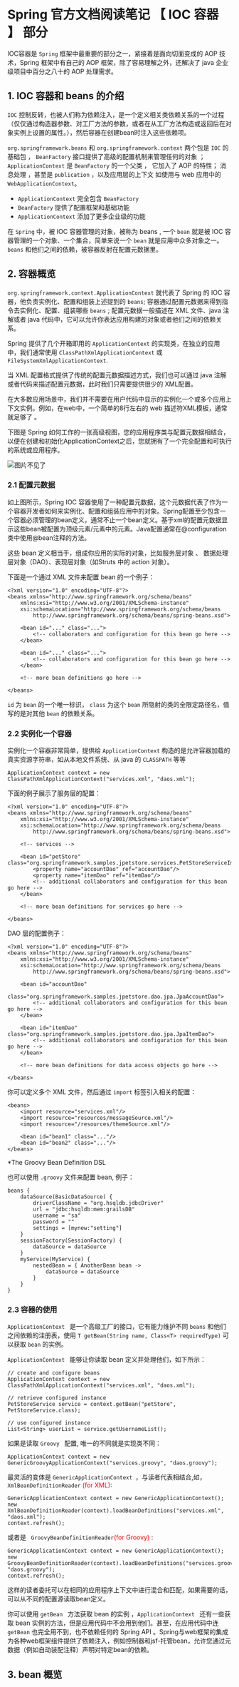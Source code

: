 # Spring 官方文档阅读笔记 【 IOC 容器 】 部分

IOC容器是 `Spring` 框架中最重要的部分之一，紧接着是面向切面变成的 AOP 技术，Spring 框架中有自己的 AOP 框架，除了容易理解之外，还解决了 java 企业级项目中百分之八十的 AOP 处理需求。

## 1.  IOC 容器和 beans 的介绍
`IOC` 控制反转，也被人们称为依赖注入，是一个定义相关类依赖关系的一个过程（仅仅通过构造器参数、对工厂方法的参数，或者在从工厂方法构造或返回后在对象实例上设置的属性。），然后容器在创建bean时注入这些依赖项。<br/>

`org.springframework.beans` 和 `org.springframework.context` 两个包是 `IOC` 的基础包 ， `BeanFactory` 接口提供了高级的配置机制来管理任何的对象 ； `ApplicationContext` 是 `BeanFactory` 的一个父类 ， 它加入了 AOP 的特性； 消息处理 ，甚至是 `publication` ，以及应用层的上下文 如使用与 web 应用中的 `WebApplicationContext`。

- `ApplicationContext` 完全包含 `BeanFactory`
- `BeanFactory` 提供了配置框架和基础功能
- `ApplicationContext` 添加了更多企业级的功能

在 `Spring` 中，被 IOC 容器管理的对象，被称为 beans , 一个 `bean` 就是被 IOC 容器管理的一个对象、一个集合，简单来说一个 `bean` 就是应用中众多对象之一。 `beans` 和他们之间的依赖，被容器反射在配置元数据里。

## 2. 容器概览

`org.springframework.context.ApplicationContext` 就代表了 Spring 的 IOC 容器，他负责实例化、配置和组装上述提到的 `beans`;
容器通过配置元数据来得到指令去实例化、配置、组装哪些 `beans` ; 配置元数据一般描述在 XML 文件、java 注解或者 java 代码中，它可以允许你表达应用构建的对象或者他们之间的依赖关系。

Spring 提供了几个开箱即用的 `ApplicationContext` 的实现类，在独立的应用中，我们通常使用 `ClassPathXmlApplicationContext` 或
`FileSystemXmlApplicationContext`.

当 XML 配置格式提供了传统的配置元数据描述方式，我们也可以通过 java 注解或者代码来描述配置元数据，此时我们只需要提供很少的 XML配置。

在大多数应用场景中，我们并不需要在用户代码中显示的实例化一个或多个应用上下文实例。例如，在web中，一个简单的8行左右的 web 描述符XML模板，通常就足够了 。

下图是 Spring 如何工作的一张高级视图，您的应用程序类与配置元数据相结合，以便在创建和初始化ApplicationContext之后，您就拥有了一个完全配置和可执行的系统或应用程序。

![图片不见了](https://github.com/NiuGui8/JavaEE/tree/master/src/main/java/notes/images/container-magic.png 'Spring 工作原理图')

### 2.1 配置元数据

如上图所示，Spring IOC 容器使用了一种配置元数据，这个元数据代表了作为一个容器开发者如何来实例化、配置和组装应用中的对象。Spring配置至少包含一个容器必须管理的bean定义，通常不止一个bean定义。基于xml的配置元数据显示这些bean被配置为顶级元素/元素中的元素。Java配置通常在@configuration类中使用@bean注释的方法。

这些 bean 定义相当于，组成你应用的实际的对象，比如服务层对象 、 数据处理层对象（DAO）、表现层对象（如Struts 中的 action 对象）。

下面是一个通过 XML 文件来配置 bean 的一个例子：

	<?xml version="1.0" encoding="UTF-8"?>
	<beans xmlns="http://www.springframework.org/schema/beans"
	    xmlns:xsi="http://www.w3.org/2001/XMLSchema-instance"
	    xsi:schemaLocation="http://www.springframework.org/schema/beans
	        http://www.springframework.org/schema/beans/spring-beans.xsd">
	
	    <bean id="..." class="...">
	        <!-- collaborators and configuration for this bean go here -->
	    </bean>
	
	    <bean id="..." class="...">
	        <!-- collaborators and configuration for this bean go here -->
	    </bean>
	
	    <!-- more bean definitions go here -->
	
	</beans>

`id` 为 `bean` 的一个唯一标识， `class` 为这个 `bean` 所隐射的类的全限定路径名，值写的是对其他 `bean` 的依赖关系。  

### 2.2 实例化一个容器

实例化一个容器非常简单，提供给 `ApplicationContext` 构造的是允许容器加载的真实资源字符串，如从本地文件系统、从 java 的 `CLASSPATH` 等等

	ApplicationContext context = new ClassPathXmlApplicationContext("services.xml", "daos.xml");

下面的例子展示了服务层的配置：

	<?xml version="1.0" encoding="UTF-8"?>
	<beans xmlns="http://www.springframework.org/schema/beans"
	    xmlns:xsi="http://www.w3.org/2001/XMLSchema-instance"
	    xsi:schemaLocation="http://www.springframework.org/schema/beans
	        http://www.springframework.org/schema/beans/spring-beans.xsd">
	
	    <!-- services -->
	
	    <bean id="petStore" class="org.springframework.samples.jpetstore.services.PetStoreServiceImpl">
	        <property name="accountDao" ref="accountDao"/>
	        <property name="itemDao" ref="itemDao"/>
	        <!-- additional collaborators and configuration for this bean go here -->
	    </bean>
	
	    <!-- more bean definitions for services go here -->
	
	</beans>

DAO 层的配置例子：

	<?xml version="1.0" encoding="UTF-8"?>
	<beans xmlns="http://www.springframework.org/schema/beans"
	    xmlns:xsi="http://www.w3.org/2001/XMLSchema-instance"
	    xsi:schemaLocation="http://www.springframework.org/schema/beans
	        http://www.springframework.org/schema/beans/spring-beans.xsd">
	
	    <bean id="accountDao"
	        class="org.springframework.samples.jpetstore.dao.jpa.JpaAccountDao">
	        <!-- additional collaborators and configuration for this bean go here -->
	    </bean>
	
	    <bean id="itemDao" class="org.springframework.samples.jpetstore.dao.jpa.JpaItemDao">
	        <!-- additional collaborators and configuration for this bean go here -->
	    </bean>
	
	    <!-- more bean definitions for data access objects go here -->
	
	</beans>

你可以定义多个 XML 文件，然后通过 `import` 标签引入相关的配置：

	<beans>
	    <import resource="services.xml"/>
	    <import resource="resources/messageSource.xml"/>
	    <import resource="/resources/themeSource.xml"/>
	
	    <bean id="bean1" class="..."/>
	    <bean id="bean2" class="..."/>
	</beans>

*The Groovy Bean Definition DSL

也可以使用 `.groovy` 文件来配置 bean, 例子：

	beans {
	    dataSource(BasicDataSource) {
	        driverClassName = "org.hsqldb.jdbcDriver"
	        url = "jdbc:hsqldb:mem:grailsDB"
	        username = "sa"
	        password = ""
	        settings = [mynew:"setting"]
	    }
	    sessionFactory(SessionFactory) {
	        dataSource = dataSource
	    }
	    myService(MyService) {
	        nestedBean = { AnotherBean bean ->
	            dataSource = dataSource
	        }
	    }
	}

### 2.3 容器的使用

`ApplicationContext ` 是一个高级工厂的接口，它有能力维护不同 `beans` 和他们之间依赖的注册表，使用 `T getBean(String name, Class<T> requiredType)` 可以获取 `bean` 的实例。

`ApplicationContext ` 能够让你读取 bean 定义并处理他们，如下所示：

	// create and configure beans
	ApplicationContext context = new ClassPathXmlApplicationContext("services.xml", "daos.xml");
	
	// retrieve configured instance
	PetStoreService service = context.getBean("petStore", PetStoreService.class);
	
	// use configured instance
	List<String> userList = service.getUsernameList();


如果是读取 `Groovy ` 配置, 唯一的不同就是实现类不同：

	ApplicationContext context = new GenericGroovyApplicationContext("services.groovy", "daos.groovy");

最灵活的变体是 `GenericApplicationContext `，与读者代表相结合,如，`XmlBeanDefinitionReader` <text style="color:red;">(for XML)</text>:

	GenericApplicationContext context = new GenericApplicationContext();
	new XmlBeanDefinitionReader(context).loadBeanDefinitions("services.xml", "daos.xml");
	context.refresh();

或者是 ` GroovyBeanDefinitionReader`<text style="color:red;">(for Groovy)</text> :

	GenericApplicationContext context = new GenericApplicationContext();
	new GroovyBeanDefinitionReader(context).loadBeanDefinitions("services.groovy", "daos.groovy");
	context.refresh();

这样的读者委托可以在相同的应用程序上下文中进行混合和匹配，如果需要的话，可以从不同的配置源读取bean定义。

你可以使用 `getBean ` 方法获取 bean 的实例 ，`ApplicationContext ` 还有一些获取 bean 实例的方法，但是应用代码中不会用到他们。甚至，在应用代码中连 `getBean` 也完全用不到，也不依赖任何的 Spring API 。Spring与web框架的集成为各种web框架组件提供了依赖注入，例如控制器和jsf-托管bean，允许您通过元数据（例如自动装配注释）声明对特定bean的依赖。

## 3. bean 概览


 





